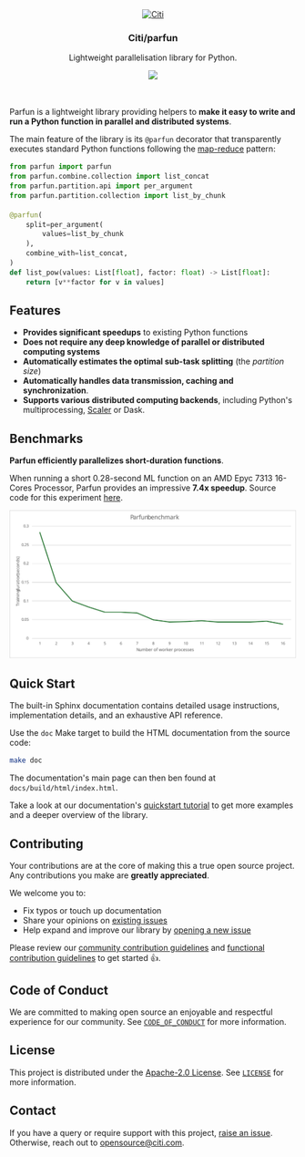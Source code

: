 <div align="center">
  <a href="https://github.com/citi">
    <img src="https://github.com/citi.png" alt="Citi" width="80" height="80">
  </a>

  <h3 align="center">Citi/parfun</h3>

  <p align="center">
    Lightweight parallelisation library for Python.
  </p>

  <p align="center">
    <a href="./LICENSE">
        <img src="https://img.shields.io/github/license/citi/parfun?label=license&colorA=0f1632&colorB=255be3">
    </a>
  </p>
</div>

<br />

Parfun is a lightweight library providing helpers to **make it easy to write and run a Python function in parallel
and distributed systems**.

The main feature of the library is its `@parfun` decorator that transparently executes standard Python functions
following the [map-reduce](https://en.wikipedia.org/wiki/MapReduce) pattern:

```Python
from parfun import parfun
from parfun.combine.collection import list_concat
from parfun.partition.api import per_argument
from parfun.partition.collection import list_by_chunk

@parfun(
    split=per_argument(
        values=list_by_chunk
    ),
    combine_with=list_concat,
)
def list_pow(values: List[float], factor: float) -> List[float]:
    return [v**factor for v in values]
```

## Features

* **Provides significant speedups** to existing Python functions
* **Does not require any deep knowledge of parallel or distributed computing systems**
* **Automatically estimates the optimal sub-task splitting** (the *partition size*)
* **Automatically handles data transmission, caching and synchronization**.
* **Supports various distributed computing backends**, including Python's multiprocessing,
  [Scaler](https://github.com/citi/scaler) or Dask.


## Benchmarks

**Parfun efficiently parallelizes short-duration functions**.

When running a short 0.28-second ML function on an AMD Epyc 7313 16-Cores Processor, Parfun provides an impressive
**7.4x speedup**. Source code for this experiment [here](benchmarks/california_housing.py).

![Benchmark Results](benchmarks/california_housing_results.svg)


## Quick Start
The built-in Sphinx documentation contains detailed usage instructions, implementation details, and an exhaustive
API reference.

Use the `doc` Make target to build the HTML documentation from the source code:

```bash
make doc
```

The documentation's main page can then ben found at `docs/build/html/index.html`.

Take a look at our documentation's [quickstart tutorial](./docs/build/html/tutorials/quickstart.html) to get more
examples and a deeper overview of the library.


## Contributing

Your contributions are at the core of making this a true open source project. Any contributions you make are
**greatly appreciated**.

We welcome you to:

- Fix typos or touch up documentation
- Share your opinions on [existing issues](https://github.com/citi/parfun/issues)
- Help expand and improve our library by [opening a new issue](https://github.com/citi/parfun/issues/new)

Please review our [community contribution guidelines](https://github.com/Citi/.github/blob/main/CONTRIBUTING.md) and
[functional contribution guidelines](./CONTRIBUTING.md) to get started 👍.


## Code of Conduct

We are committed to making open source an enjoyable and respectful experience for our community. See
[`CODE_OF_CONDUCT`](https://github.com/Citi/.github/blob/main/CODE_OF_CONDUCT.md) for more information.


## License

This project is distributed under the [Apache-2.0 License](https://www.apache.org/licenses/LICENSE-2.0). See
[`LICENSE`](./LICENSE) for more information.


## Contact

If you have a query or require support with this project, [raise an issue](https://github.com/Citi/parfun/issues).
Otherwise, reach out to [opensource@citi.com](mailto:opensource@citi.com).